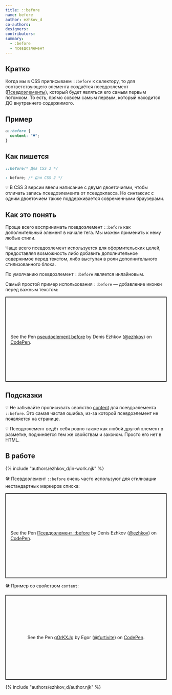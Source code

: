 ```yaml
---
title: ::before
name: before
author: ezhkov_d
co-authors:
designers:
contributors:
summary:
  - :before
  - псевдоэлемент
---
```


## Кратко

Когда мы в CSS приписываем `::before` к селектору, то для соответствующего элемента создаётся псевдоэлемент ([Псевдоэлементы](/posts/css/doka/pseudoelements)), который будет являться его самым первым потомком. То есть, прямо совсем самым первым, который находится ДО внутреннего содержимого.

## Пример

```css
a::before {
  content: "♥";
}
```

## Как пишется

```css
::before/* Для CSS 3 */

: before; /* Для CSS 2 */
```

💡 В CSS 3 версии ввели написание с двумя двоеточиями, чтобы отличать запись псевдоэлемента от псевдокласса. Но синтаксис с одним двоеточием также поддерживается современными браузерами.

## Как это понять

Проще всего воспринимать псевдоэлемент `::before` как дополнительный элемент в начале тега. Мы можем применить к нему любые стили.

Чаще всего псевдоэлемент используется для оформительских целей, предоставляя возможность либо добавить дополнительное содержимое перед текстом, либо выступая в роли дополнительного стилизованного блока.

По умолчанию псевдоэлемент `::before` является инлайновым.

Самый простой пример использования `::before` — добавление иконки перед важным текстом:

<p class="codepen" data-height="265" data-theme-id="dark" data-default-tab="result" data-user="ezhkov" data-slug-hash="BaKLXBv" style="height: 265px; box-sizing: border-box; display: flex; align-items: center; justify-content: center; border: 2px solid; margin: 1em 0; padding: 1em;" data-pen-title="pseudoelement before">
  <span>See the Pen <a href="https://codepen.io/ezhkov/pen/BaKLXBv">
  pseudoelement before</a> by Denis Ezhkov (<a href="https://codepen.io/ezhkov">@ezhkov</a>)
  on <a href="https://codepen.io">CodePen</a>.</span>
</p>

## Подсказки

💡 Не забывайте прописывать свойство [content](/posts/css/doka/content) для псевдоэлемента `::before`. Это самая частая ошибка, из-за которой псевдоэлемент не появляется на странице.

💡 Псевдоэлемент ведёт себя ровно также как любой другой элемент в разметке, подчиняется тем же свойствам и законом. Просто его нет в HTML.

## В работе

{% include "authors/ezhkov_d/in-work.njk" %}

🛠 Псевдоэлемент `::before` очень часто используют для стилизации нестандартных маркеров списка:

<p class="codepen" data-height="265" data-theme-id="dark" data-default-tab="css,result" data-user="ezhkov" data-slug-hash="bGpgxBQ" style="height: 265px; box-sizing: border-box; display: flex; align-items: center; justify-content: center; border: 2px solid; margin: 1em 0; padding: 1em;" data-pen-title="Псевдоэлемент ::before">
  <span>See the Pen <a href="https://codepen.io/ezhkov/pen/bGpgxBQ">
  Псевдоэлемент ::before</a> by Denis Ezhkov (<a href="https://codepen.io/ezhkov">@ezhkov</a>)
  on <a href="https://codepen.io">CodePen</a>.</span>
</p>

🛠 Пример со свойством `content`:

<p class="codepen" data-height="265" data-theme-id="dark" data-default-tab="css,result" data-user="furtivite" data-slug-hash="gOrKXJg" style="height: 265px; box-sizing: border-box; display: flex; align-items: center; justify-content: center; border: 2px solid; margin: 1em 0; padding: 1em;" data-pen-title="gOrKXJg">
  <span>See the Pen <a href="https://codepen.io/furtivite/pen/gOrKXJg">
  gOrKXJg</a> by Egor (<a href="https://codepen.io/furtivite">@furtivite</a>)
  on <a href="https://codepen.io">CodePen</a>.</span>
</p>
<script async src="https://static.codepen.io/assets/embed/ei.js"></script>

{% include "authors/ezhkov_d/author.njk" %}
